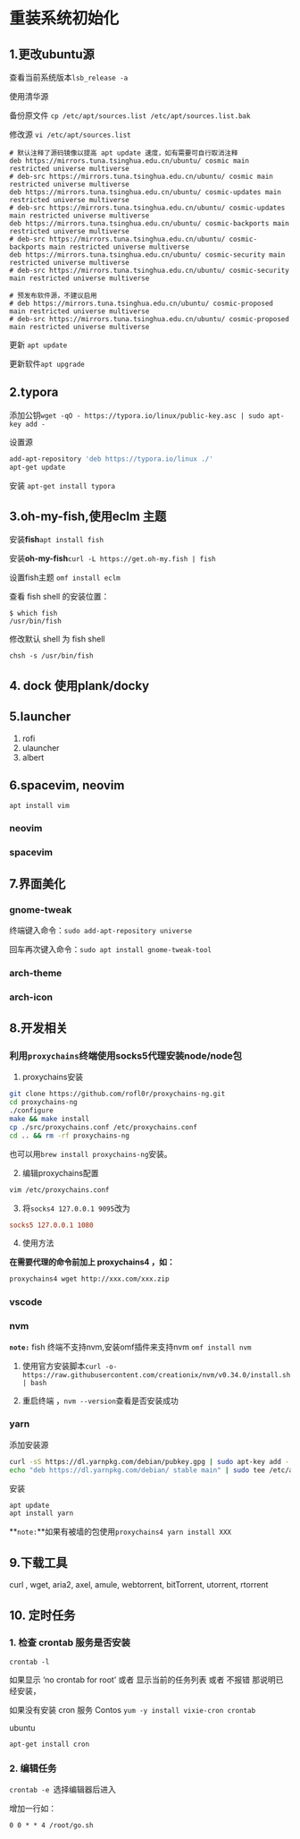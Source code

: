 # 重装系统初始化

## 1.更改ubuntu源

查看当前系统版本`lsb_release -a`

使用清华源

备份原文件 `cp /etc/apt/sources.list /etc/apt/sources.list.bak `

修改源 `vi /etc/apt/sources.list`

```
# 默认注释了源码镜像以提高 apt update 速度，如有需要可自行取消注释
deb https://mirrors.tuna.tsinghua.edu.cn/ubuntu/ cosmic main restricted universe multiverse
# deb-src https://mirrors.tuna.tsinghua.edu.cn/ubuntu/ cosmic main restricted universe multiverse
deb https://mirrors.tuna.tsinghua.edu.cn/ubuntu/ cosmic-updates main restricted universe multiverse
# deb-src https://mirrors.tuna.tsinghua.edu.cn/ubuntu/ cosmic-updates main restricted universe multiverse
deb https://mirrors.tuna.tsinghua.edu.cn/ubuntu/ cosmic-backports main restricted universe multiverse
# deb-src https://mirrors.tuna.tsinghua.edu.cn/ubuntu/ cosmic-backports main restricted universe multiverse
deb https://mirrors.tuna.tsinghua.edu.cn/ubuntu/ cosmic-security main restricted universe multiverse
# deb-src https://mirrors.tuna.tsinghua.edu.cn/ubuntu/ cosmic-security main restricted universe multiverse

# 预发布软件源，不建议启用
# deb https://mirrors.tuna.tsinghua.edu.cn/ubuntu/ cosmic-proposed main restricted universe multiverse
# deb-src https://mirrors.tuna.tsinghua.edu.cn/ubuntu/ cosmic-proposed main restricted universe multiverse
```

更新 `apt update`

更新软件`apt upgrade`

## 2.typora

添加公钥`wget -qO - https://typora.io/linux/public-key.asc | sudo apt-key add -`

设置源

```bash
add-apt-repository 'deb https://typora.io/linux ./'
apt-get update
```

安装 `apt-get install typora`

## 3.oh-my-fish,使用eclm 主题

安装**fish**`apt install fish`

安装**oh-my-fish**`curl -L https://get.oh-my.fish | fish`

设置fish主题 `omf install eclm`

查看 fish shell 的安装位置：

```
$ which fish
/usr/bin/fish
```

修改默认 shell 为 fish shell

```
chsh -s /usr/bin/fish
```

## 4. dock 使用plank/docky

## 5.launcher

1. rofi
2. ulauncher
3. albert

## 6.spacevim, neovim

`apt install vim`

### neovim

### spacevim

## 7.界面美化

### gnome-tweak

终端键入命令：`sudo add-apt-repository universe`

回车再次键入命令：`sudo apt install gnome-tweak-tool`

### arch-theme

### arch-icon

## 8.开发相关

### 利用`proxychains`终端使用socks5代理安装node/node包

1. proxychains安装

```bash
git clone https://github.com/rofl0r/proxychains-ng.git
cd proxychains-ng
./configure
make && make install
cp ./src/proxychains.conf /etc/proxychains.conf
cd .. && rm -rf proxychains-ng
```

也可以用`brew install proxychains-ng`安装。

2. 编辑proxychains配置

```bash
vim /etc/proxychains.conf
```

3. 将`socks4 127.0.0.1 9095`改为

```conf
socks5 127.0.0.1 1080
```

4. 使用方法

**在需要代理的命令前加上 proxychains4 ，如：**

```bash
proxychains4 wget http://xxx.com/xxx.zip
```

### vscode

### nvm

**`note:`** fish 终端不支持nvm,安装omf插件来支持nvm `omf install nvm`

1. 使用官方安装脚本`curl -o- https://raw.githubusercontent.com/creationix/nvm/v0.34.0/install.sh | bash`

2. 重启终端 ，`nvm --version`查看是否安装成功

### yarn

添加安装源

```bash
curl -sS https://dl.yarnpkg.com/debian/pubkey.gpg | sudo apt-key add -
echo "deb https://dl.yarnpkg.com/debian/ stable main" | sudo tee /etc/apt/sources.list.d/yarn.list
```

安装

```bash
apt update
apt install yarn
```

**`note:`**如果有被墙的包使用`proxychains4 yarn install XXX`

## 9.下载工具

curl , wget, aria2, axel, amule, webtorrent, bitTorrent, utorrent, rtorrent

## 10. 定时任务

### 1. 检查 crontab 服务是否安装

`crontab -l`

如果显示 ‘no crontab for root’ 或者 显示当前的任务列表 或者 不报错 那说明已经安装，

如果没有安装 cron 服务
Contos
`yum -y install vixie-cron crontab`

ubuntu

`apt-get install cron`

### 2. 编辑任务

`crontab -e `选择编辑器后进入

增加一行如：

`0 0 * * 4 /root/go.sh`


